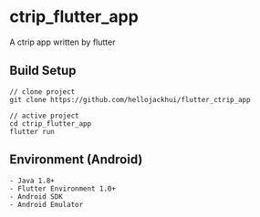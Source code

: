 # ctrip_flutter_app

A ctrip app written by flutter

## Build Setup
```git
// clone project
git clone https://github.com/hellojackhui/flutter_ctrip_app

// active project
cd ctrip_flutter_app
flutter run
```

## Environment (Android)
    - Java 1.8+
    - Flutter Environment 1.0+
    - Android SDK
    - Android Emulator